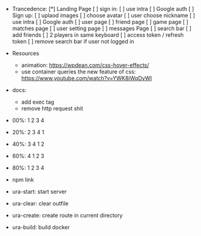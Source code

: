 + Trancedence:
    [*] Landing Page
    [ ] sign in:
        [ ] use intra
        [ ] Google auth
    [ ] Sign up:
        [ ] uplaod images
        [ ] choose avatar
        [ ] user choose nickname
        [ ] use intra
        [ ] Google auth
    [ ] user page
    [ ] friend page
    [ ] game page
    [ ] matches page
    [ ] user setting page
    [ ] messages Page
    [ ] search bar
    [ ] add friends
    [ ] 2 players in same keyboard
    [ ] access token / refresh token
    [ ] remove search bar if user not logged in

+ Resources
    + animation: https://wpdean.com/css-hover-effects/
    + use container queries the new feature of css: https://www.youtube.com/watch?v=YWK8iWqDvWI

+ docs:
    + add exec tag
    + remove http request shit

- 00%: 1 2 3 4
- 20%: 2 3 4 1
- 40%: 3 4 1 2
- 60%: 4 1 2 3
- 80%: 1 2 3 4

- npm link
- ura-start: start server
- ura-clear: clear outfile
- ura-create: create route in current directory
- ura-build: build docker

